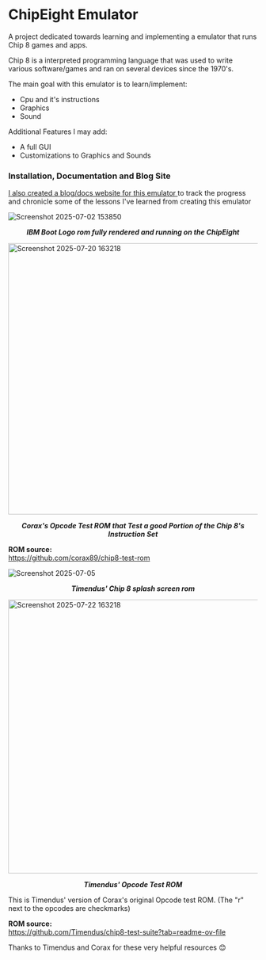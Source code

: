 # ChipEight Emulator

A project dedicated towards learning and implementing a emulator that runs Chip 8 games and apps.  

Chip 8 is a interpreted programming language that was used to write various software/games and ran on several devices since the 1970's. 

The main goal with this emulator is to learn/implement: 
- Cpu and it's instructions 
- Graphics
- Sound

Additional Features I may add: 

- A full GUI
- Customizations to Graphics and Sounds

### Installation, Documentation and Blog Site 
[I also created a blog/docs website for this emulator ](https://jeremys22.github.io/ChipEightDocs/docs/installation)to track the progress and chronicle some of the lessons I've learned from creating this emulator

![Screenshot 2025-07-02 153850](https://github.com/user-attachments/assets/0efe8489-3846-4030-8038-de5adbc142ad)
<p align = "center"><strong><em>IBM Boot Logo rom fully rendered and running on the ChipEight </em></strong></p> 

<img width="1065" height="548" alt="Screenshot 2025-07-20 163218" src="https://github.com/user-attachments/assets/15543fcc-9069-4d85-8850-3ddeb20cd6db" />
<p align = "center"><strong><em>Corax's Opcode Test ROM that Test a good Portion of the Chip 8's Instruction Set</em></strong></p>

<strong>ROM source:</strong><br>
https://github.com/corax89/chip8-test-rom 

![Screenshot 2025-07-05 ](https://github.com/user-attachments/assets/80045ea2-452f-48b2-ba56-1c59406104b8)
<p align = "center"><strong><em>Timendus' Chip 8 splash screen rom</em></strong></p>

<img width="1103" height="553" alt="Screenshot 2025-07-22 163218" src="https://github.com/user-attachments/assets/cd95e96c-50c3-45b5-99dd-6565d06c38bd" />
<p align = "center"><strong><em>Timendus' Opcode Test ROM </em></strong></p> 
This is Timendus' version of Corax's original Opcode test ROM.  (The "r" next to the opcodes are checkmarks) 

<strong>ROM source:</strong><br>
https://github.com/Timendus/chip8-test-suite?tab=readme-ov-file 

Thanks to Timendus and Corax for these very helpful resources 😊<br>  





